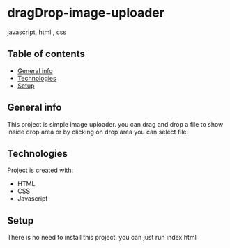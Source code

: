 # dragDrop-image-uploader
javascript, html , css

## Table of contents
* [General info](#general-info)
* [Technologies](#technologies)
* [Setup](#setup)

## General info
This project is simple image uploader. you can drag and drop a file to show inside drop area or by clicking on drop area you can select file.
	
## Technologies
Project is created with:
* HTML
* CSS
* Javascript
	
## Setup
There is no need to install this project. you can just run index.html
